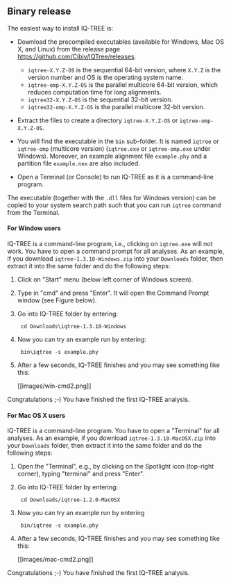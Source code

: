 Binary release
--------------

The easiest way to install IQ-TREE is: 
* Download the precompiled executables (available for Windows, Mac OS X, and Linux) from the release page <https://github.com/Cibiv/IQTree/releases>. 
    - `iqtree-X.Y.Z-OS` is the sequential 64-bit version, where `X.Y.Z` is the version number and OS is the operating system name.
    - `iqtree-omp-X.Y.Z-OS` is the parallel multicore 64-bit version, which reduces computation time for long alignments. 
    - `iqtree32-X.Y.Z-OS` is the sequential 32-bit version.
    - `iqtree32-omp-X.Y.Z-OS` is the parallel multicore 32-bit version.
* Extract the files to create a directory `iqtree-X.Y.Z-OS` or `iqtree-omp-X.Y.Z-OS`.
* You will find the executable in the `bin` sub-folder. It is named `iqtree` or `iqtree-omp` (multicore version) (`iqtree.exe` or `iqtree-omp.exe` under Windows). Moreover, an example alignment file `example.phy` and a partition file `example.nex` are also included.

* Open a Terminal (or Console) to run IQ-TREE as it is a command-line program.

The executable (together with the `.dll` files for Windows version) can be copied to your system search path such that you can run `iqtree` command from the Terminal.


#### For Window users

IQ-TREE is a command-line program, i.e., clicking on `iqtree.exe` will not work. You have to open a command prompt for all analyses. As an example, if you download `iqtree-1.3.10-Windows.zip` into your `Downloads` folder, then extract it into the same folder and do the following steps:

1. Click on "Start" menu (below left corner of Windows screen).
2. Type in "cmd" and press "Enter". It will open the Command Prompt window (see Figure below).
3. Go into IQ-TREE folder by entering: 

        cd Downloads\iqtree-1.3.10-Windows

4. Now you can try an example run by entering:

        bin\iqtree -s example.phy

5. After a few seconds, IQ-TREE finishes and you may see something like this:

    [[images/win-cmd2.png]]

Congratulations ;-) You have finished the first IQ-TREE analysis.


#### For Mac OS X users

IQ-TREE is a command-line program. You have to open a "Terminal" for all analyses. As an example, if you download `iqtree-1.3.10-MacOSX.zip` into your `Downloads` folder, then extract it into the same folder and do the following steps:

1. Open the "Terminal", e.g., by clicking on the Spotlight icon (top-right corner), typing "terminal" and press "Enter".
2. Go into IQ-TREE folder by entering:

        cd Downloads/iqtree-1.2.0-MacOSX

3. Now you can try an example run by entering 

        bin/iqtree -s example.phy

4. After a few seconds, IQ-TREE finishes and you may see something like this:

    [[images/mac-cmd2.png]]

Congratulations ;-) You have finished the first IQ-TREE analysis.


